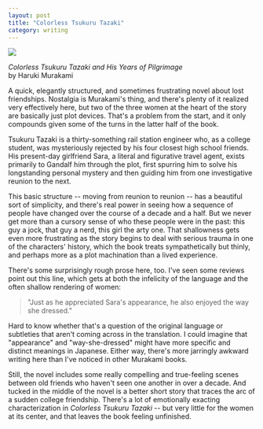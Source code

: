 ```yaml
---
layout: post
title: "Colorless Tsukuru Tazaki"
category: writing
---
```


<img src="{{ ASSET_PATH }}/images/colorless.jpg">

*Colorless Tsukuru Tazaki and His Years of Pilgrimage*  
by Haruki Murakami
  
A quick, elegantly structured, and sometimes frustrating novel about lost friendships. Nostalgia is Murakami's thing, and there's plenty of it realized very effectively here, but two of the three women at the heart of the story are basically just plot devices. That's a problem from the start, and it only compounds given some of the turns in the latter half of the book.

Tsukuru Tazaki is a thirty-something rail station engineer who, as a college student, was mysteriously rejected by his four closest high school friends. His present-day girlfriend Sara, a literal and figurative travel agent, exists primarily to Gandalf him through the plot, first spurring him to solve his longstanding personal mystery and then guiding him from one investigative reunion to the next. 

This basic structure -- moving from reunion to reunion -- has a beautiful sort of simplicity, and there's real power in seeing how a sequence of people have changed over the course of a decade and a half. But we never get more than a cursory sense of who these people were in the past: this guy a jock, that guy a nerd, this girl the arty one. That shallowness gets even more frustrating as the story begins to deal with serious trauma in one of the characters' history, which the book treats sympathetically but thinly, and perhaps more as a plot machination than a lived experience.
  
There's some surprisingly rough prose here, too. I've seen some reviews point out this line, which gets at both the infelicity of the language and the often shallow rendering of women:
  
> "Just as he appreciated Sara's appearance, he also enjoyed the way she dressed."
  
Hard to know whether that's a question of the original language or subtleties that aren't coming across in the translation. I could imagine that "appearance" and "way-she-dressed" might have more specific and distinct meanings in Japanese. Either way, there's more jarringly awkward writing here than I've noticed in other Murakami books. 
  
Still, the novel includes some really compelling and true-feeling scenes between old friends who haven't seen one another in over a decade. And tucked in the middle of the novel is a better short story that traces the arc of a sudden college friendship. There's a lot of emotionally exacting characterization in *Colorless Tsukuru Tazaki* -- but very little for the women at its center, and that leaves the book feeling unfinished.
